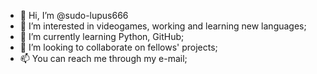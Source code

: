 - 👋 Hi, I’m @sudo-lupus666
- 👀 I’m interested in videogames, working and learning new languages;
- 🌱 I’m currently learning Python, GitHub;
- 💞️ I’m looking to collaborate on fellows' projects;
- 📫 You can reach me through my e-mail;

<!---
sudo-lupus666/sudo-lupus666 is a ✨ special ✨ repository because its `README.md` (this file) appears on your GitHub profile.
You can click the Preview link to take a look at your changes.
--->
